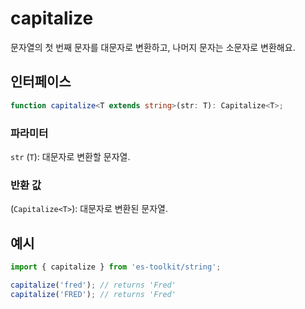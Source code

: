 # capitalize

문자열의 첫 번째 문자를 대문자로 변환하고, 나머지 문자는 소문자로 변환해요.

## 인터페이스

```typescript
function capitalize<T extends string>(str: T): Capitalize<T>;
```

### 파라미터

`str` (`T`): 대문자로 변환할 문자열.

### 반환 값

(`Capitalize<T>`): 대문자로 변환된 문자열.

## 예시

```typescript
import { capitalize } from 'es-toolkit/string';

capitalize('fred'); // returns 'Fred'
capitalize('FRED'); // returns 'Fred'
```
